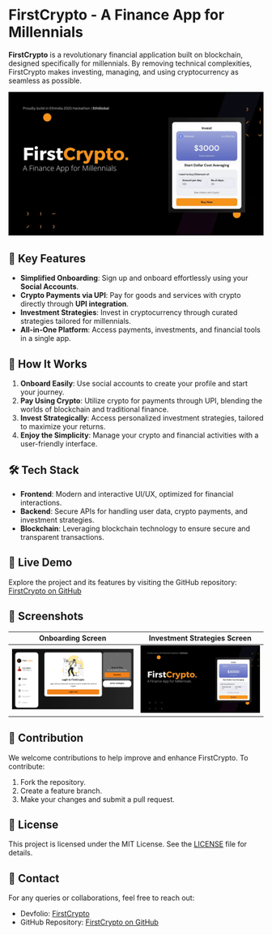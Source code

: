 # FirstCrypto - A Finance App for Millennials

**FirstCrypto** is a revolutionary financial application built on blockchain, designed specifically for millennials. By removing technical complexities, FirstCrypto makes investing, managing, and using cryptocurrency as seamless as possible.

![FirstCrypto Logo](./header.webp)

## 🌟 Key Features

- **Simplified Onboarding**: Sign up and onboard effortlessly using your **Social Accounts**.
- **Crypto Payments via UPI**: Pay for goods and services with crypto directly through **UPI integration**.
- **Investment Strategies**: Invest in cryptocurrency through curated strategies tailored for millennials.
- **All-in-One Platform**: Access payments, investments, and financial tools in a single app.

## 🚀 How It Works

1. **Onboard Easily**: Use social accounts to create your profile and start your journey.
2. **Pay Using Crypto**: Utilize crypto for payments through UPI, blending the worlds of blockchain and traditional finance.
3. **Invest Strategically**: Access personalized investment strategies, tailored to maximize your returns.
4. **Enjoy the Simplicity**: Manage your crypto and financial activities with a user-friendly interface.

## 🛠️ Tech Stack

- **Frontend**: Modern and interactive UI/UX, optimized for financial interactions.
- **Backend**: Secure APIs for handling user data, crypto payments, and investment strategies.
- **Blockchain**: Leveraging blockchain technology to ensure secure and transparent transactions.

## 🔗 Live Demo

Explore the project and its features by visiting the GitHub repository:  
[FirstCrypto on GitHub](https://github.com/tahirahmadin/first-crypto-app)

## 📸 Screenshots

| Onboarding Screen                | Investment Strategies Screen |
| -------------------------------- | ---------------------------- |
| ![Onboarding](./firstcrypto.png) | ![Strategies](./header.webp) |

## 🤝 Contribution

We welcome contributions to help improve and enhance FirstCrypto. To contribute:

1. Fork the repository.
2. Create a feature branch.
3. Make your changes and submit a pull request.

## 📝 License

This project is licensed under the MIT License. See the [LICENSE](LICENSE) file for details.

## 📧 Contact

For any queries or collaborations, feel free to reach out:

- Devfolio: [FirstCrypto](https://devfolio.co/projects/firstcrypto-a-finance-app-for-millennials-8130)
- GitHub Repository: [FirstCrypto on GitHub](https://github.com/tahirahmadin/first-crypto-app)
